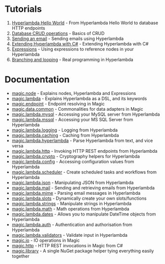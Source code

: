 
# Tutorials

1. [Hyperlambda Hello World](/tutorials/hyperlambda-hello-world) - From Hyperlambda Hello World to database HTTP endpoints
2. [Database CRUD operations](/tutorials/database-crud-operations) - Basics of CRUD
3. [Sending an email](/tutorials/send-email) - Sending emails using Hyperlambda
4. [Extending Hyperlambda with C#](/tutorials/extending-hyperlambda) - Extending Hyperlambda with C#
5. [Expressions](/tutorials/expressions) - Using expressions to reference nodes in your Hyperlambda
6. [Branching and looping](/tutorials/lambda) - Real programming in Hyperlambda

# Documentation

* [magic.node](/documentation/magic.node) - Explains nodes, Hyperlambda and Expressions
* [magic.lambda](/documentation/magic.lambda) - Explains Hyperlambda as a DSL, and its keywords
* [magic.endpoint](/documentation/magic.endpoint) - Endpoint resolving in Magic
* [magic.data.common](/documentation/magic.data.common) - Commonalities for data adapters in Magic
* [magic.lambda.mysql](/documentation/magic.lambda.mysql) - Accessing your MySQL server from Hyperlambda
* [magic.lambda.mssql](/documentation/magic.lambda.mssql) - Accessing your MS SQL Server from Hyperlambda
* [magic.lambda.logging](/documentation/magic.lambda.logging) - Logging from Hyperlambda
* [magic.lambda.caching](/documentation/magic.lambda.caching) - Caching from Hyperlambda
* [magic.lambda.hyperlambda](/documentation/magic.lambda.hyperlambda) - Parse Hyperlambda from text, and vice versa
* [magic.lambda.http](/documentation/magic.lambda.http) - Invoking HTTP REST endpoints from Hyperlambda
* [magic.lambda.crypto](/documentation/magic.lambda.crypto) - Cryptography helpers for Hyperlambda
* [magic.lambda.config](/documentation/magic.lambda.config) - Accessing configuration values from Hyperlambda
* [magic.lambda.scheduler](/documentation/magic.lambda.scheduler) - Create scheduled tasks and workflows from Hyperlambda
* [magic.lambda.json](/documentation/magic.lambda.json) - Manipulating JSON from Hyperlambda
* [magic.lambda.mail](/documentation/magic.lambda.mail) - Sending and retrieving emails from Hyperlambda
* [magic.lambda.mime](/documentation/magic.lambda.mime) - Parsing email messages in Hyperlambda
* [magic.lambda.slots](/documentation/magic.lambda.slots) - Dynamically create your own slots/functions
* [magic.lambda.strings](/documentation/magic.lambda.strings) - Manipulate strings in Hyperlambda
* [magic.lambda.math](/documentation/magic.lambda.math) - Math operations from Hyperlambda
* [magic.lambda.dates](/documentation/magic.lambda.dates) - Allows you to manipulate DateTime objects from Hyperlambda
* [magic.lambda.auth](/documentation/magic.lambda.auth) - Authentication and authorisation from Hyperlambda
* [magic.lambda.validators](/documentation/magic.lambda.validators) - Validate input in Hyperlambda
* [magic.io](/documentation/magic.io) - IO operations in Magic
* [magic.http](/documentation/magic.http) - HTTP REST invocations in Magic from C#
* [magic.library](/documentation/magic.library) - A single NuGet package helper tying everything easily together
